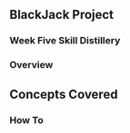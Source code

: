 ## BlackJack Project


### Week Five Skill Distillery




### Overview


## Concepts Covered


### How To 
